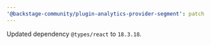 ```yaml
---
'@backstage-community/plugin-analytics-provider-segment': patch
---
```


Updated dependency `@types/react` to `18.3.18`.
